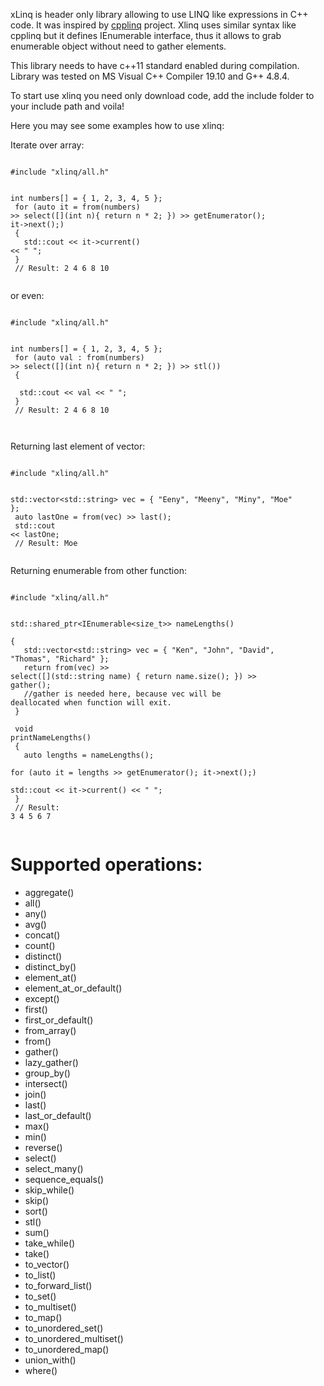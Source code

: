 xLinq is header only library allowing to use LINQ like expressions in C++ code. It was inspired by [cpplinq](https://github.com/mrange/cpplinq) project. Xlinq uses similar syntax like cpplinq but it defines IEnumerable interface, thus it allows to grab enumerable object without need to gather elements.

This library needs to have c++11 standard enabled during compilation. Library was tested on MS Visual C++ Compiler 19.10 and G++ 4.8.4.

To start use xlinq you need only download code, add the include folder to your include path and voila!

Here you may see some examples how to use xlinq:

Iterate over array:
<p><code>
#include "xlinq/all.h"

int numbers[] = { 1, 2, 3, 4, 5 };<br/>
for (auto it = from(numbers) &gt;&gt; select([](int n){ return n * 2; }) &gt;&gt; getEnumerator(); it-&gt;next();)<br/>
{<br/>
&nbsp; std::cout &lt;&lt; it-&gt;current() &lt;&lt; " ";<br/>
}<br/>
// Result: 2 4 6 8 10 <br/>
</code></p>

or even:
<p><code>
#include "xlinq/all.h"

int numbers[] = { 1, 2, 3, 4, 5 };<br/>
for (auto val : from(numbers) &gt;&gt; select([](int n){ return n * 2; }) &gt;&gt; stl())<br/>
{<br/>
&nbsp; std::cout &lt;&lt; val &lt;&lt; " ";<br/>
}<br/>
// Result: 2 4 6 8 10 <br/>
</code></p>

Returning last element of vector:

<p><code>
#include "xlinq/all.h"

std::vector&lt;std::string&gt; vec = { "Eeny", "Meeny", "Miny", "Moe" };<br/>
auto lastOne = from(vec) &gt;&gt; last();<br/>
std::cout &lt;&lt; lastOne;<br/>
// Result: Moe <br/>
</code></p>

Returning enumerable from other function:
<p><code>
#include "xlinq/all.h"

std::shared_ptr&lt;IEnumerable&lt;size_t&gt;&gt; nameLengths()<br/>
{<br/>
&nbsp; std::vector&lt;std::string&gt; vec = { "Ken", "John", "David", "Thomas", "Richard" };<br/>
&nbsp; return from(vec) &gt;&gt; select([](std::string name) { return name.size(); }) &gt;&gt; gather();<br/>
&nbsp; //gather is needed here, because vec will be deallocated when function will exit. <br/>
}<br/>
<br/>
void printNameLengths()<br/>
{<br/>
&nbsp; auto lengths = nameLengths();<br/>
&nbsp; for (auto it = lengths &gt;&gt; getEnumerator(); it-&gt;next();)<br/>
&nbsp; std::cout &lt;&lt; it-&gt;current() &lt;&lt; " ";<br/>
}<br/>
// Result: 3 4 5 6 7 <br/>
</code></p>

# Supported operations:

* aggregate()
* all()
* any()
* avg()
* concat()
* count()
* distinct()
* distinct_by()
* element_at()
* element_at_or_default()
* except()
* first()
* first_or_default()
* from_array()
* from()
* gather()
* lazy_gather()
* group_by()
* intersect()
* join()
* last()
* last_or_default()
* max()
* min()
* reverse()
* select()
* select_many()
* sequence_equals()
* skip_while()
* skip()
* sort()
* stl()
* sum()
* take_while()
* take()
* to_vector()
* to_list()
* to_forward_list()
* to_set()
* to_multiset()
* to_map()
* to_unordered_set()
* to_unordered_multiset()
* to_unordered_map()
* union_with()
* where()